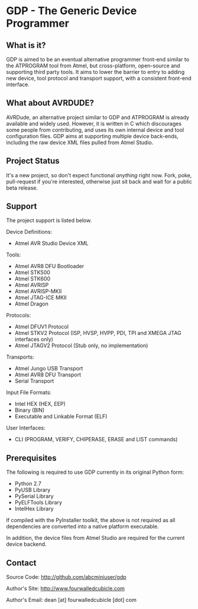 GDP - The Generic Device Programmer
===================================

What is it?
---------------------

GDP is aimed to be an eventual alternative programmer front-end similar to the
ATPROGRAM tool from Atmel, but cross-platform, open-source and supporting third
party tools. It aims to lower the barrier to entry to adding new device, tool
protocol and transport support, with a consistent front-end interface.


What about AVRDUDE?
---------------------

AVRDude, an alternative project similar to GDP and ATPROGRAM is already
available and widely used. However, it is written in C which discourages some
people from contributing, and uses its own internal device and tool
configuration files. GDP aims at supporting multiple device back-ends, including
the raw device XML files pulled from Atmel Studio.


Project Status
---------------------

It's a new project, so don't expect functional *anything* right now. Fork, poke,
pull-request if you're interested, otherwise just sit back and wait for a public
beta release.


Support
---------------------

The project support is listed below.


Device Definitions:

+ Atmel AVR Studio Device XML


Tools:

+ Atmel AVR8 DFU Bootloader
+ Atmel STK500
+ Atmel STK600
+ Atmel AVRISP
+ Atmel AVRISP-MKII
+ Atmel JTAG-ICE MKII
+ Atmel Dragon


Protocols:

+ Atmel DFUV1 Protocol
+ Atmel STKV2 Protocol (ISP, HVSP, HVPP, PDI, TPI and XMEGA JTAG interfaces only)
+ Atmel JTAGV2 Protocol (Stub only, no implementation)


Transports:

+ Atmel Jungo USB Transport
+ Atmel AVR8 DFU Transport
+ Serial Transport


Input File Formats:

+ Intel HEX (HEX, EEP)
+ Binary (BIN)
+ Executable and Linkable Format (ELF)


User Interfaces:

+ CLI (PROGRAM, VERIFY, CHIPERASE, ERASE and LIST commands)


Prerequisites
---------------------

The following is required to use GDP currently in its original Python form:

+ Python 2.7
+ PyUSB Library
+ PySerial Library
+ PyELFTools Library
+ IntelHex Library

If compiled with the PyInstaller toolkit, the above is not required as all
dependencies are converted into a native platform executable.

In addition, the device files from Atmel Studio are required for the current
device backend.


Contact
---------------------

Source Code:    http://github.com/abcminiuser/gdp

Author's Site:  http://www.fourwalledcubicle.com

Author's Email: dean [at] fourwalledcubicle [dot] com
